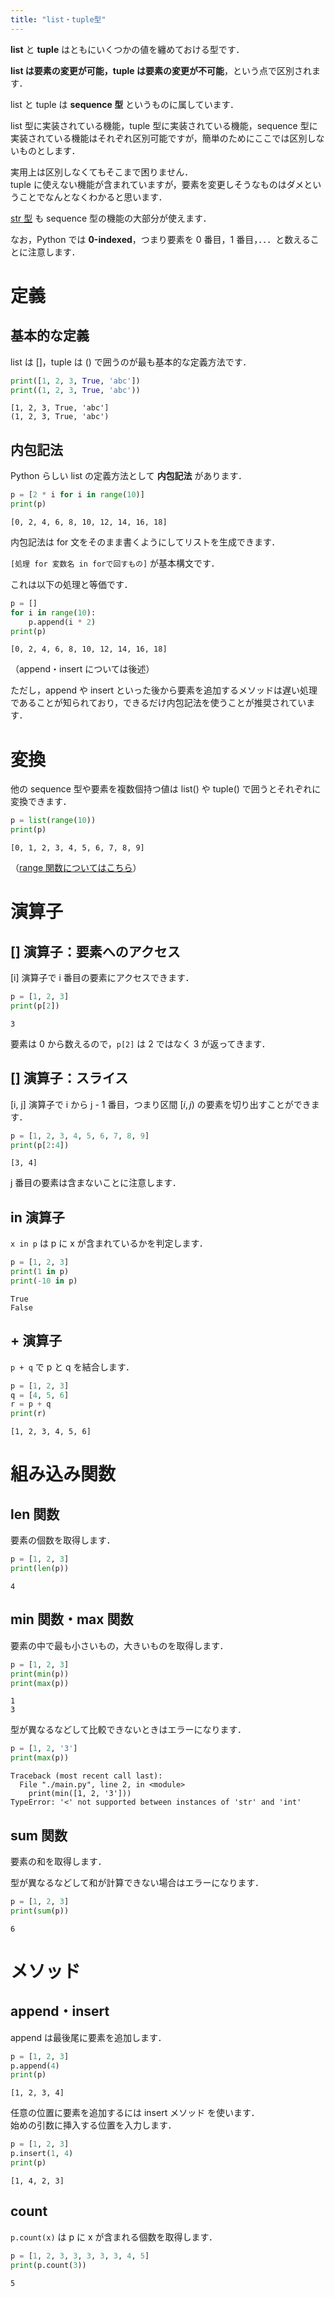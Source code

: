 ```yaml
---
title: "list・tuple型"
---
```


**list** と **tuple** はともにいくつかの値を纏めておける型です．

**list は要素の変更が可能，tuple は要素の変更が不可能**，という点で区別されます．

list と tuple は **sequence 型** というものに属しています．

list 型に実装されている機能，tuple 型に実装されている機能，sequence 型に実装されている機能はそれぞれ区別可能ですが，簡単のためにここでは区別しないものとします．

実用上は区別しなくてもそこまで困りません．  
tuple に使えない機能が含まれていますが，要素を変更しそうなものはダメということでなんとなくわかると思います．

[str 型](/computer-science/python/type/str) も sequence 型の機能の大部分が使えます．

なお，Python では **0-indexed**，つまり要素を 0 番目，1 番目，．．．と数えることに注意します．

# 定義

## 基本的な定義

list は []，tuple は () で囲うのが最も基本的な定義方法です．

~~~code:main.py
print([1, 2, 3, True, 'abc'])
print((1, 2, 3, True, 'abc'))
~~~

~~~code:output
[1, 2, 3, True, 'abc']
(1, 2, 3, True, 'abc')
~~~

## 内包記法

Python らしい list の定義方法として **内包記法** があります．

~~~code:main.py
p = [2 * i for i in range(10)]
print(p)
~~~

~~~code:output
[0, 2, 4, 6, 8, 10, 12, 14, 16, 18]
~~~

内包記法は for 文をそのまま書くようにしてリストを生成できます．

`[処理 for 変数名 in forで回すもの]` が基本構文です．

これは以下の処理と等価です．

~~~code:main.py
p = []
for i in range(10):
    p.append(i * 2)
print(p)
~~~

~~~code:output
[0, 2, 4, 6, 8, 10, 12, 14, 16, 18]
~~~

（append・insert については後述）

ただし，append や insert といった後から要素を追加するメソッドは遅い処理であることが知られており，できるだけ内包記法を使うことが推奨されています．

# 変換

他の sequence 型や要素を複数個持つ値は list() や tuple() で囲うとそれぞれに変換できます．

~~~code:main.py
p = list(range(10))
print(p)
~~~

~~~code:output
[0, 1, 2, 3, 4, 5, 6, 7, 8, 9]
~~~

（[range 関数についてはこちら](/computer-science/python/syntax/for-technics)）

# 演算子

## [] 演算子：要素へのアクセス

[i] 演算子で i 番目の要素にアクセスできます．

~~~code:main.py
p = [1, 2, 3]
print(p[2])
~~~

~~~code:output
3
~~~

要素は 0 から数えるので，`p[2]` は 2 ではなく 3 が返ってきます．

## [] 演算子：スライス

[i, j] 演算子で i から j - 1 番目，つまり区間 $[i, j)$ の要素を切り出すことができます．

~~~code:main.py
p = [1, 2, 3, 4, 5, 6, 7, 8, 9]
print(p[2:4])
~~~

~~~code:output
[3, 4]
~~~

j 番目の要素は含まないことに注意します．

## in 演算子

`x in p` は p に x が含まれているかを判定します．

~~~code:main.py
p = [1, 2, 3]
print(1 in p)
print(-10 in p)
~~~

~~~code:output
True
False
~~~

## + 演算子

`p + q` で p と q を結合します．

~~~code:main.py
p = [1, 2, 3]
q = [4, 5, 6]
r = p + q
print(r)
~~~

~~~code:output
[1, 2, 3, 4, 5, 6]
~~~

# 組み込み関数

## len 関数

要素の個数を取得します．

~~~code:main.py
p = [1, 2, 3]
print(len(p))
~~~

~~~code:output
4
~~~

## min 関数・max 関数

要素の中で最も小さいもの，大きいものを取得します．

~~~code:main.py
p = [1, 2, 3]
print(min(p))
print(max(p))
~~~

~~~code:output
1
3
~~~

型が異なるなどして比較できないときはエラーになります．

~~~code:main.py
p = [1, 2, '3']
print(max(p))
~~~

~~~code:output
Traceback (most recent call last):
  File "./main.py", line 2, in <module>
    print(min([1, 2, '3']))
TypeError: '<' not supported between instances of 'str' and 'int'
~~~

## sum 関数

要素の和を取得します．

型が異なるなどして和が計算できない場合はエラーになります．

~~~code:main.py
p = [1, 2, 3]
print(sum(p))
~~~

~~~code:output
6
~~~

# メソッド

## append・insert

append は最後尾に要素を追加します．

~~~code:main.py
p = [1, 2, 3]
p.append(4)
print(p)
~~~

~~~code:output
[1, 2, 3, 4]
~~~

任意の位置に要素を追加するには insert メソッド を使います．  
始めの引数に挿入する位置を入力します．

~~~code:main.py
p = [1, 2, 3]
p.insert(1, 4)
print(p)
~~~

~~~code:output
[1, 4, 2, 3]
~~~

## count

`p.count(x)` は p に x が含まれる個数を取得します．

~~~code:main.py
p = [1, 2, 3, 3, 3, 3, 3, 4, 5]
print(p.count(3))
~~~

~~~code:output
5
~~~
